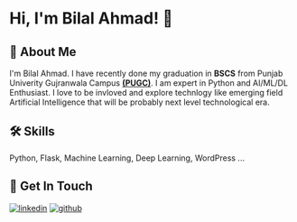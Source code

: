 # Hi, I'm Bilal Ahmad! 👋

## 🚀 About Me

I'm Bilal Ahmad. I have recently done my graduation in **BSCS** from Punjab Univerity Gujranwala Campus [**(PUGC)**](https://pugc.edu.pk/website/). I am expert in Python and AI/ML/DL Enthusiast. I love to be invloved and explore technlogy like emerging field Artificial Intelligence that will be probably next level technological era.

## 🛠 Skills

Python, Flask, Machine Learning, Deep Learning, WordPress ...

## 🔗 Get In Touch

[![linkedin](https://img.shields.io/badge/linkedin-0A66C2?style=for-the-badge&logo=linkedin&logoColor=white)](https://www.linkedin.com/in/bilalahmad3/)
[![github](https://img.shields.io/badge/github-333333?style=for-the-badge&logo=github&logoColor=white)](https://github.com/bilalansar3)
